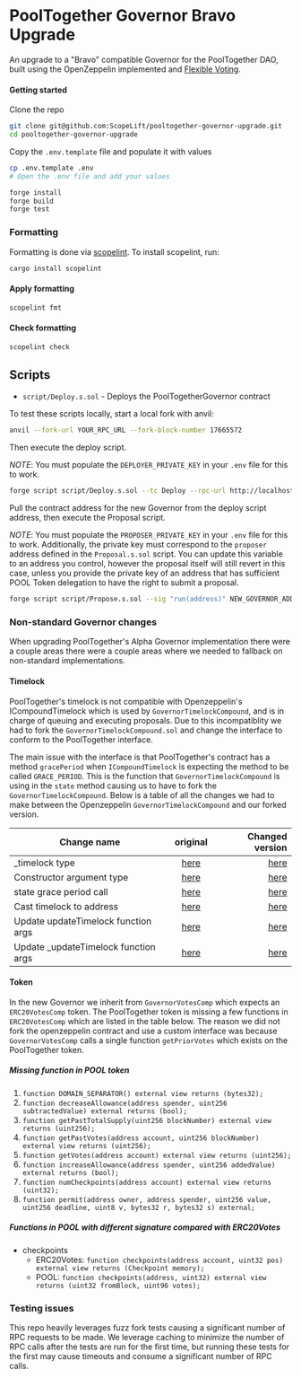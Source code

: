 # PoolTogether Governor Bravo Upgrade

An upgrade to a "Bravo" compatible Governor for the PoolTogether DAO, built using the OpenZeppelin implemented and [Flexible Voting](https://github.com/ScopeLift/flexible-voting).

#### Getting started

Clone the repo

```bash
git clone git@github.com:ScopeLift/pooltogether-governor-upgrade.git
cd pooltogether-governor-upgrade
```

Copy the `.env.template` file and populate it with values

```bash
cp .env.template .env
# Open the .env file and add your values
```

```bash
forge install
forge build
forge test
```

### Formatting

Formatting is done via [scopelint](https://github.com/ScopeLift/scopelint). To install scopelint, run:

```bash
cargo install scopelint
```

#### Apply formatting

```bash
scopelint fmt
```

#### Check formatting

```bash
scopelint check
```

## Scripts

- `script/Deploy.s.sol` - Deploys the PoolTogetherGovernor contract

To test these scripts locally, start a local fork with anvil:

```bash
anvil --fork-url YOUR_RPC_URL --fork-block-number 17665572
```

Then execute the deploy script.

_NOTE_: You must populate the `DEPLOYER_PRIVATE_KEY` in your `.env` file for this to work.

```bash
forge script script/Deploy.s.sol --tc Deploy --rpc-url http://localhost:8545 --broadcast
```

Pull the contract address for the new Governor from the deploy script address, then execute the Proposal script.

_NOTE_: You must populate the `PROPOSER_PRIVATE_KEY` in your `.env` file for this to work. Additionally, the
private key must correspond to the `proposer` address defined in the `Proposal.s.sol` script. You can update this
variable to an address you control, however the proposal itself will still revert in this case, unless you provide
the private key of an address that has sufficient POOL Token delegation to have the right to submit a proposal.

```bash
forge script script/Propose.s.sol --sig "run(address)" NEW_GOVERNOR_ADDRESS --rpc-url http://localhost:8545 --broadcast
```

### Non-standard Governor changes

When upgrading PoolTogether's Alpha Governor implementation there were a couple areas there were a couple areas where we needed to fallback on non-standard implementations.

#### Timelock

PoolTogether's timelock is not compatible with Openzeppelin's ICompoundTimelock which is used by `GovernorTimelockCompound`, and is in charge of queuing and executing proposals. Due to this incompatiblity we had to fork the `GovernorTimelockCompound.sol` and change the interface to conform to the PoolTogether interface.

The main issue with the interface is that PoolTogether's contract has a method `gracePeriod` when `ICompoundTimelock` is expecting the method to be called `GRACE_PERIOD`. This is the function that `GovernorTimelockCompound` is using in the `state` method causing us to have to fork the `GovernorTimelockCompound`. Below is a table of all the changes we had to make between the Openzeppelin `GovernorTimelockCompound` and our forked version.

| Change name                           |                                                                                    original                                                                                    |                                                                                                                                                       Changed version |
| ------------------------------------- | :----------------------------------------------------------------------------------------------------------------------------------------------------------------------------: | --------------------------------------------------------------------------------------------------------------------------------------------------------------------: |
| \_timelock type                       | [here](https://github.com/OpenZeppelin/openzeppelin-contracts/blob/49c0e4370d0cc50ea6090709e3835a3091e33ee2/contracts/governance/extensions/GovernorTimelockCompound.sol#L31)  |             [here](https://github.com/ScopeLift/pooltogether-governor-upgrade/blob/ad4276bc960a414db2244cf482683cf4da07bf70/src/lib/GovernorTimelockCompound.sol#L54) |
| Constructor argument type             | [here](https://github.com/OpenZeppelin/openzeppelin-contracts/blob/49c0e4370d0cc50ea6090709e3835a3091e33ee2/contracts/governance/extensions/GovernorTimelockCompound.sol#L43)  |             [here](https://github.com/ScopeLift/pooltogether-governor-upgrade/blob/ad4276bc960a414db2244cf482683cf4da07bf70/src/lib/GovernorTimelockCompound.sol#L71) |
| state grace period call               | [here](https://github.com/OpenZeppelin/openzeppelin-contracts/blob/49c0e4370d0cc50ea6090709e3835a3091e33ee2/contracts/governance/extensions/GovernorTimelockCompound.sol#L67)  |            [here](https://github.com/ScopeLift/pooltogether-governor-upgrade/blob/ad4276bc960a414db2244cf482683cf4da07bf70/src/lib/GovernorTimelockCompound.sol#L111) |
| Cast timelock to address              | [here](https://github.com/OpenZeppelin/openzeppelin-contracts/blob/49c0e4370d0cc50ea6090709e3835a3091e33ee2/contracts/governance/extensions/GovernorTimelockCompound.sol#L128) | [here](https://github.com/ScopeLift/pooltogether-governor-upgrade/blob/ad4276bc960a414db2244cf482683cf4da07bf70/src/lib/GovernorTimelockCompound.sol#L177C1-L177C174) |
| Update updateTimelock function args   | [here](https://github.com/OpenZeppelin/openzeppelin-contracts/blob/49c0e4370d0cc50ea6090709e3835a3091e33ee2/contracts/governance/extensions/GovernorTimelockCompound.sol#L185) |            [here](https://github.com/ScopeLift/pooltogether-governor-upgrade/blob/ad4276bc960a414db2244cf482683cf4da07bf70/src/lib/GovernorTimelockCompound.sol#L245) |
| Update \_updateTimelock function args | [here](https://github.com/OpenZeppelin/openzeppelin-contracts/blob/49c0e4370d0cc50ea6090709e3835a3091e33ee2/contracts/governance/extensions/GovernorTimelockCompound.sol#L189) |            [here](https://github.com/ScopeLift/pooltogether-governor-upgrade/blob/ad4276bc960a414db2244cf482683cf4da07bf70/src/lib/GovernorTimelockCompound.sol#L252) |

#### Token

In the new Governor we inherit from `GovernorVotesComp` which expects an `ERC20VotesComp` token. The PoolTogether token is missing a few functions in `ERC20VotesComp` which are listed in the table below. The reason we did not fork the openzeppelin contract and use a custom interface was because `GovernorVotesComp` calls a single function `getPriorVotes` which exists on the PoolTogether token.

##### Missing function in POOL token

1. `function DOMAIN_SEPARATOR() external view returns (bytes32);`
1. `function decreaseAllowance(address spender, uint256 subtractedValue) external returns (bool);`
1. `function getPastTotalSupply(uint256 blockNumber) external view returns (uint256);`
1. `function getPastVotes(address account, uint256 blockNumber) external view returns (uint256);`
1. `function getVotes(address account) external view returns (uint256);`
1. `function increaseAllowance(address spender, uint256 addedValue) external returns (bool);`
1. `function numCheckpoints(address account) external view returns (uint32);`
1. `function permit(address owner, address spender, uint256 value, uint256 deadline, uint8 v, bytes32 r, bytes32 s) external;`

##### Functions in POOL with different signature compared with ERC20Votes

- checkpoints
  - ERC20Votes: `function checkpoints(address account, uint32 pos) external view returns (Checkpoint memory);`
  - POOL: `function checkpoints(address, uint32) external view returns (uint32 fromBlock, uint96 votes);`

### Testing issues

This repo heavily leverages fuzz fork tests causing a significant number of RPC requests to be made. We leverage caching to minimize the number of RPC calls after the tests are run for the first time, but running these tests for the first may cause timeouts and consume a significant number of RPC calls.
